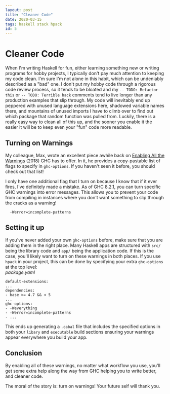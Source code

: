 ```yaml
---
layout: post
title: "Cleaner Code"
date: 2020-03-15
tags: haskell stack hpack
id: 5
---
```

# Cleaner Code
When I'm writing Haskell for fun, either learning something new or writing programs for hobby projects, I typically don't pay much attention to keeping my code clean. I'm sure I'm not alone in this habit, which can be undeniably described as a "bad" one. I don't put my hobby code through a rigorous code review process, so it tends to be bloated and my `-- TODO: Refactor this` or `-- TODO: Terrible hack` comments tend to live longer than any production examples that slip through. My code will inevitably end up peppered with unused language extensions here, shadowed variable names there, and mountains of unused imports I have to climb over to find out which package that random function was pulled from. Luckily, there is a really easy way to clean all of this up, and the sooner you enable it the easier it will be to keep even your "fun" code more readable. 

## Turning on Warnings
My colleague, Max, wrote an excellent piece awhile back on [Enabling All the Warnings](https://medium.com/mercury-bank/enable-all-the-warnings-a0517bc081c3) (2018) GHC has to offer. In it, he provides a copy-pastable list of flags to specify in `ghc-options`. If you haven't seen it before, you should check out that list! 

I only have one additional flag that I turn on because I know that if it ever fires, I've definitely made a mistake. As of GHC 8.2.1, you can turn specific GHC warnings into error messages. This allows you to prevent your code from compiling in instances where you don't want something to slip through the cracks as a warning! 
```
  -Werror=incomplete-patterns
```

## Setting it up

If you've never added your own `ghc-options` before, make sure that you are adding them in the right place. Many Haskell apps are structured with `src/` being the library code and `app/` being the application code. If this is the case, you'll likely want to turn on these warnings in both places. If you use `hpack` in your project, this can be done by specifying your extra `ghc-options` at the top level:   
*package.yaml*
```
default-extensions:
...
dependencies:
- base >= 4.7 && < 5
...
ghc-options:
- -Weverything
- -Werror=incomplete-patterns
- ...
```

This ends up generating a `.cabal` file that includes the specified options in both your `libary` and `executable` build sections ensuring your warnings appear everywhere you build your app.

## Conclusion 
By enabling all of these warnings, no matter what workflow you use, you'll get some extra help along the way from GHC helping you to write better, and cleaner code.

The moral of the story is: turn on warnings! Your future self will thank you.